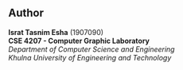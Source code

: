 ## Author  

**Israt Tasnim Esha** (1907090)  
**CSE 4207 - Computer Graphic Laboratory**  
*Department of Computer Science and Engineering*  
*Khulna University of Engineering and Technology*
